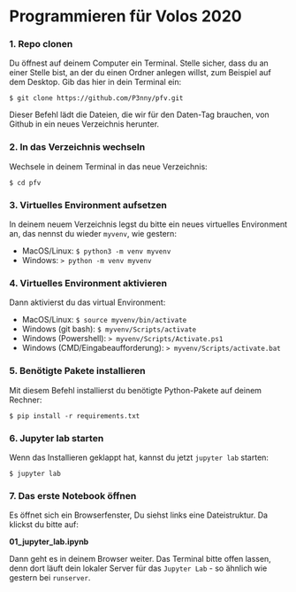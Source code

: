 # Programmieren für Volos 2020

### 1. Repo clonen

Du öffnest auf deinem Computer ein Terminal. Stelle sicher, dass du an einer Stelle bist, an der du einen Ordner anlegen willst, zum Beispiel auf dem Desktop.
Gib das hier in dein Terminal ein:

   `$ git clone https://github.com/P3nny/pfv.git`

Dieser Befehl lädt die Dateien, die wir für den Daten-Tag brauchen, von Github in ein neues Verzeichnis herunter.

### 2. In das Verzeichnis wechseln

Wechsele in deinem Terminal in das neue Verzeichnis:

   `$ cd pfv`

### 3. Virtuelles Environment aufsetzen

In deinem neuem Verzeichnis legst du bitte ein neues virtuelles Environment an, das nennst du wieder `myvenv`, wie gestern:

   - MacOS/Linux: `$ python3 -m venv myvenv`
   - Windows: `> python -m venv myvenv`

### 4. Virtuelles Environment aktivieren

Dann aktivierst du das virtual Environment:

   - MacOS/Linux: `$ source myvenv/bin/activate`
   - Windows (git bash): `$ myvenv/Scripts/activate`
   - Windows (Powershell): `> myvenv/Scripts/Activate.ps1`
   - Windows (CMD/Eingabeaufforderung): `> myvenv/Scripts/activate.bat`

### 5. Benötigte Pakete installieren

Mit diesem Befehl installierst du benötigte Python-Pakete auf deinem Rechner:

`$ pip install -r requirements.txt`

### 6. Jupyter lab starten

Wenn das Installieren geklappt hat, kannst du jetzt `jupyter lab` starten:

   `$ jupyter lab`

### 7. Das erste Notebook öffnen

Es öffnet sich ein Browserfenster, Du siehst links eine Dateistruktur. Da klickst du bitte auf:

   **01_jupyter_lab.ipynb**

Dann geht es in deinem Browser weiter. Das Terminal bitte offen lassen, denn dort läuft dein lokaler Server für das `Jupyter Lab` - so ähnlich wie gestern bei `runserver`.
